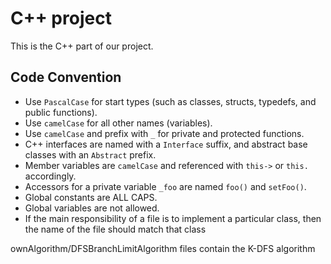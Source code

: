 # C++ project

This is the C++ part of our project.


## Code Convention

- Use `PascalCase` for start types (such as classes, structs, typedefs, and public functions).
- Use `camelCase` for all other names (variables).
- Use `camelCase` and prefix with `_` for private and protected functions.
- C++ interfaces are named with a `Interface` suffix, and abstract base classes with an `Abstract` prefix.
- Member variables are `camelCase` and referenced with `this->` or `this.` accordingly.
- Accessors for a private variable `_foo` are named `foo()` and `setFoo()`.
- Global constants are ALL CAPS.
- Global variables are not allowed.
- If the main responsibility of a file is to implement a particular class, then the name of the file should match that class

ownAlgorithm/DFSBranchLimitAlgorithm files contain the K-DFS algorithm
